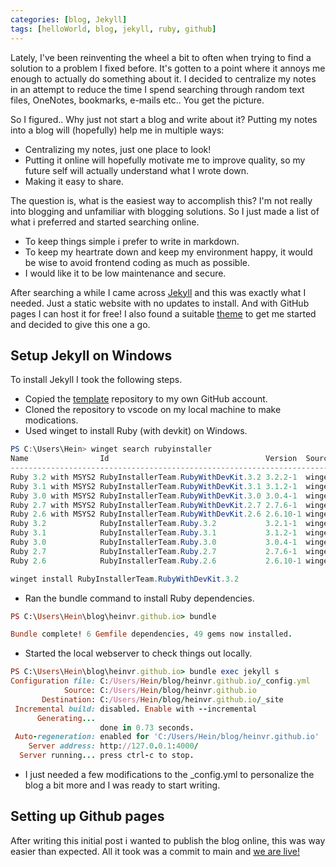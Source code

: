 ```yaml
---
categories: [blog, Jekyll]
tags: [helloWorld, blog, jekyll, ruby, github]
---
```


Lately, I've been reinventing the wheel a bit to often when trying to find a solution to a problem I fixed before. It's gotten to a point where it annoys me enough to actually do something about it. I decided to centralize my notes in an attempt to reduce the time I spend searching through random text files, OneNotes, bookmarks, e-mails etc.. You get the picture. 

So I figured.. Why just not start a blog and write about it? Putting my notes into a blog will (hopefully) help me in multiple ways:
- Centralizing my notes, just one place to look!
- Putting it online will hopefully motivate me to improve quality, so my future self will actually understand what I wrote down.
- Making it easy to share.

The question is, what is the easiest way to accomplish this? I'm not really into blogging and unfamiliar with blogging solutions. So I just made a list of what i preferred and started searching online.
- To keep things simple i prefer to write in markdown.
- To keep my heartrate down and keep my environment happy, it would be wise to avoid frontend coding as much as possible.
- I would like it to be low maintenance and secure.

After searching a while I came across [Jekyll](https://jekyllrb.com/) and this was exactly what I needed. Just a static website with no updates to install. And with GitHub pages I can host it for free! I also found a suitable [theme](https://github.com/cotes2020/chirpy-starter) to get me started and decided to give this one a go.

## Setup Jekyll on Windows
To install Jekyll I took the following steps.

- Copied the [template](https://github.com/cotes2020/chirpy-starter) repository to my own GitHub account.
- Cloned the repository to vscode on my local machine to make modications.
- Used winget to install Ruby (with devkit) on Windows.
```powershell
PS C:\Users\Hein> winget search rubyinstaller
Name                Id                                   Version  Source
-------------------------------------------------------------------------
Ruby 3.2 with MSYS2 RubyInstallerTeam.RubyWithDevKit.3.2 3.2.2-1  winget
Ruby 3.1 with MSYS2 RubyInstallerTeam.RubyWithDevKit.3.1 3.1.2-1  winget
Ruby 3.0 with MSYS2 RubyInstallerTeam.RubyWithDevKit.3.0 3.0.4-1  winget
Ruby 2.7 with MSYS2 RubyInstallerTeam.RubyWithDevKit.2.7 2.7.6-1  winget
Ruby 2.6 with MSYS2 RubyInstallerTeam.RubyWithDevKit.2.6 2.6.10-1 winget
Ruby 3.2            RubyInstallerTeam.Ruby.3.2           3.2.1-1  winget
Ruby 3.1            RubyInstallerTeam.Ruby.3.1           3.1.2-1  winget
Ruby 3.0            RubyInstallerTeam.Ruby.3.0           3.0.4-1  winget
Ruby 2.7            RubyInstallerTeam.Ruby.2.7           2.7.6-1  winget
Ruby 2.6            RubyInstallerTeam.Ruby.2.6           2.6.10-1 winget
```
```powershell
winget install RubyInstallerTeam.RubyWithDevKit.3.2
```

- Ran the bundle command to install Ruby dependencies.

```ruby
PS C:\Users\Hein\blog\heinvr.github.io> bundle

Bundle complete! 6 Gemfile dependencies, 49 gems now installed.
```
- Started the local webserver to check things out locally.

```ruby
PS C:\Users\Hein\blog\heinvr.github.io> bundle exec jekyll s
Configuration file: C:/Users/Hein/blog/heinvr.github.io/_config.yml
            Source: C:/Users/Hein/blog/heinvr.github.io
       Destination: C:/Users/Hein/blog/heinvr.github.io/_site
 Incremental build: disabled. Enable with --incremental
      Generating...
                    done in 0.73 seconds.
 Auto-regeneration: enabled for 'C:/Users/Hein/blog/heinvr.github.io'
    Server address: http://127.0.0.1:4000/
  Server running... press ctrl-c to stop.
```
- I just needed a few modifications to the _config.yml to personalize the blog a bit more and I was ready to start writing.

## Setting up Github pages
After writing this initial post i wanted to publish the blog online, this was way easier than expected. All it took was a commit to main and [we are live!](https://heinvr.github.io/)